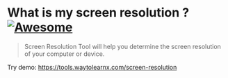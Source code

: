 # What is my screen resolution ? [![Awesome](https://cdn.rawgit.com/sindresorhus/awesome/d7305f38d29fed78fa85652e3a63e154dd8e8829/media/badge.svg)](https://github.com/sindresorhus/awesome)

>Screen Resolution Tool will help you determine the screen resolution of your computer or device.

Try demo: https://tools.waytolearnx.com/screen-resolution

